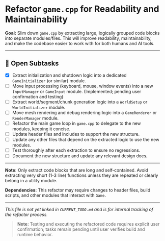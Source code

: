 # Refactor `game.cpp` for Readability and Maintainability

**Goal:** Slim down `game.cpp` by extracting large, logically grouped code blocks into separate modules/files. This will improve readability, maintainability, and make the codebase easier to work with for both humans and AI tools.

---

## 📝 Open Subtasks

- [x] Extract initialization and shutdown logic into a dedicated `GameInitializer` (or similar) module.
- [ ] Move input processing (keyboard, mouse, window events) into a new `InputManager` or `GameInput` module. (Implemented; pending user confirmation and testing)
- [ ] Extract world/segment/chunk generation logic into a `WorldSetup` or `WorldInitializer` module.
- [ ] Move mesh rendering and debug rendering logic into a `GameRenderer` or `RenderManager` module.
- [ ] Refactor the main game loop in `game.cpp` to delegate to the new modules, keeping it concise.
- [ ] Update header files and includes to support the new structure.
- [ ] Update any other files that depend on the extracted logic to use the new modules.
- [ ] Test thoroughly after each extraction to ensure no regressions.
- [ ] Document the new structure and update any relevant design docs.

---

**Note:** Only extract code blocks that are long and self-contained. Avoid extracting very short (1-3 line) functions unless they are repeated or clearly belong in a utility module.

**Dependencies:** This refactor may require changes to header files, build scripts, and other modules that interact with `Game`.

---

*This file is not yet linked in `CURRENT_TODO.md` and is for internal tracking of the refactor process.*
>
> **Note:** Testing and executing the refactored code requires explicit user confirmation; tasks remain pending until user verifies build and runtime behavior.
